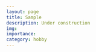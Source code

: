 ```yaml
---
layout: page
title: Sample
description: Under construction
img:
importance: 
category: hobby
---
```


